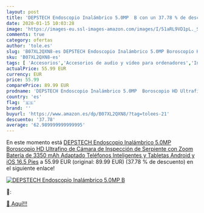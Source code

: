 ```yaml
---
layout: post
title: 'DEPSTECH Endoscopio Inalámbrico 5.0MP  B con un 37.78 % de descuento'
date: 2020-01-15 10:03:28
image: 'https://images-eu.ssl-images-amazon.com/images/I/51aRL9VD1pL._SL400_.jpg'
comments: true
category: ofertas
author: 'tole.es'
slug: 'B07XL2QXN8-es DEPSTECH Endoscopio Inalámbrico 5.0MP Boroscopio HD...'
sku: 'B07XL2QXN8-es'
tags: [ 'Accesorios','Accesorios de audio y vídeo para ordenadores','Informática','Webcams y telefonía VoIP','android', ]
actualPrice: 55.99 EUR
currency: EUR
price: 55.99
comparePrice: 89.99 EUR
prodname: 'DEPSTECH Endoscopio Inalámbrico 5.0MP  Boroscopio HD Ultrafino de  Cámara de Inspección de Serpiente con Zoom Batería de 3350 mAh  Adaptado Teléfonos Inteligentes y Tabletas Android y iOS 16.5 Pies'
country: 'es'
flag: '🇪🇸'
brand: ''
buyurl: 'https://www.amazon.es/dp/B07XL2QXN8/?tag=tolees-21'
descuento: '37.78'
average: '62.989999999999995'
---
```


En este momento está [DEPSTECH Endoscopio Inalámbrico 5.0MP  Boroscopio HD Ultrafino de  Cámara de Inspección de Serpiente con Zoom Batería de 3350 mAh  Adaptado Teléfonos Inteligentes y Tabletas Android y iOS 16.5 Pies](https://www.amazon.es/dp/B07XL2QXN8/?tag=tolees-21) a 55.99 EUR (original: 89.99 EUR) (37.78 %  de descuento) en el siguiente enlace!

[![DEPSTECH Endoscopio Inalámbrico 5.0MP  B](https://images-eu.ssl-images-amazon.com/images/I/51aRL9VD1pL._SL400_.jpg)](https://www.amazon.es/dp/B07XL2QXN8/?tag=tolees-21)

🔎:


[🛒 Aquí!!!](https://www.amazon.es/dp/B07XL2QXN8/?tag=tolees-21)
